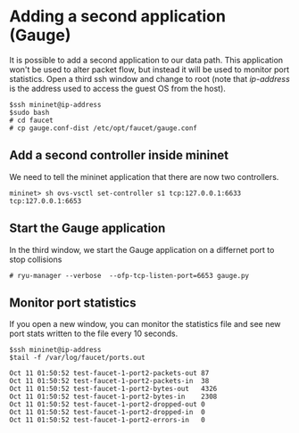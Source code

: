 # Adding a second application (Gauge)

It is possible to add a second application to our data path.  This application won't be used to alter packet flow, but instead it will be used to monitor port statistics. Open a third ssh window and change to root (note that *ip-address* is the address used to access the guest OS from the host).

```
$ssh mininet@ip-address 
$sudo bash
# cd faucet
# cp gauge.conf-dist /etc/opt/faucet/gauge.conf
```

## Add a second controller inside mininet

We need to tell the mininet application that there are now two controllers.

```
mininet> sh ovs-vsctl set-controller s1 tcp:127.0.0.1:6633 tcp:127.0.0.1:6653
```

## Start the Gauge application

In the third window, we start the Gauge application on a differnet port to stop collisions

```
# ryu-manager --verbose  --ofp-tcp-listen-port=6653 gauge.py
```

## Monitor port statistics

If you open a new window, you can monitor the statistics file and see new port stats written to the file every 10 seconds.

```
$ssh mininet@ip-address 
$tail -f /var/log/faucet/ports.out
```

```
Oct 11 01:50:52	test-faucet-1-port2-packets-out	87
Oct 11 01:50:52	test-faucet-1-port2-packets-in	38
Oct 11 01:50:52	test-faucet-1-port2-bytes-out	4326
Oct 11 01:50:52	test-faucet-1-port2-bytes-in	2308
Oct 11 01:50:52	test-faucet-1-port2-dropped-out	0
Oct 11 01:50:52	test-faucet-1-port2-dropped-in	0
Oct 11 01:50:52	test-faucet-1-port2-errors-in	0
```
